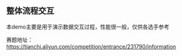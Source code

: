 ## 整体流程交互
本demo主要是用于演示数据交互过程，性能很一般，仅供各选手参考

赛题地址： https://tianchi.aliyun.com/competition/entrance/231790/information